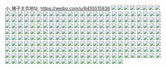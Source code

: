 小_猪子主页地址: https://weibo.com/u/6455515938 
![](https://wx4.sinaimg.cn/mw2000/0072SGAOly1h8wjdlrvsyj31fn340kjm.jpg) 
![](https://wx4.sinaimg.cn/mw2000/0072SGAOly1h8src0iktwj31mc2fi1ky.jpg) 
![](https://wx4.sinaimg.cn/mw2000/0072SGAOly1h8src1v6d7j31j32d0u0x.jpg) 
![](https://wx4.sinaimg.cn/mw2000/0072SGAOly1h8src3xejfj32c03404qs.jpg) 
![](https://wx4.sinaimg.cn/mw2000/0072SGAOly1h8src5xm2uj32c03407wl.jpg) 
![](https://wx4.sinaimg.cn/mw2000/0072SGAOly1h8src85hklj32c03404qs.jpg) 
![](https://wx4.sinaimg.cn/mw2000/0072SGAOly1h8srbzdw7kj32c0340npg.jpg) 
![](https://wx4.sinaimg.cn/mw2000/0072SGAOly1h8src8xpk5j31i12tl1ky.jpg) 
![](https://wx4.sinaimg.cn/mw2000/0072SGAOly1h8srca9rfpj30js0wk79w.jpg) 
![](https://wx4.sinaimg.cn/mw2000/0072SGAOly1h8jn4xwprgj32c0340qv5.jpg) 
![](https://wx4.sinaimg.cn/mw2000/0072SGAOly1h8jn50x3y2j32c0340x6q.jpg) 
![](https://wx4.sinaimg.cn/mw2000/0072SGAOly1h8asuf1va4j31aw2261hw.jpg) 
![](https://wx4.sinaimg.cn/mw2000/0072SGAOly1h8asuidwigj31yh2t14qr.jpg) 
![](https://wx4.sinaimg.cn/mw2000/0072SGAOly1h8asuq4p8tj32c0340qv8.jpg) 
![](https://wx4.sinaimg.cn/mw2000/0072SGAOly1h8asudv63rj32c0340b2b.jpg) 
![](https://wx4.sinaimg.cn/mw2000/0072SGAOly1h894n0c38ej32c0340x6r.jpg) 
![](https://wx4.sinaimg.cn/mw2000/0072SGAOly1h894myfpojj333z2bzqv7.jpg) 
![](https://wx4.sinaimg.cn/mw2000/0072SGAOly1h85wqb7vdpj30se0x8tfg.jpg) 
![](https://wx4.sinaimg.cn/mw2000/0072SGAOly1h85wqa2yp9j31d60u0k6v.jpg) 
![](https://wx4.sinaimg.cn/mw2000/0072SGAOly1h85wqcytwzj32c0340kjl.jpg) 
![](https://wx4.sinaimg.cn/mw2000/0072SGAOly1h85wqht989j31vc2ho7wi.jpg) 
![](https://wx4.sinaimg.cn/mw2000/0072SGAOly1h85wqik81dj30tq0zy7i4.jpg) 
![](https://wx4.sinaimg.cn/mw2000/0072SGAOly1h85wisoedrj30sp13lgyq.jpg) 
![](https://wx4.sinaimg.cn/mw2000/0072SGAOly1h83s7a0uhyj32c03407wm.jpg) 
![](https://wx4.sinaimg.cn/mw2000/0072SGAOly1h83s7cuttlj323b2tqu0y.jpg) 
![](https://wx4.sinaimg.cn/mw2000/0072SGAOly1h83s7gnnn2j32c0340e85.jpg) 
![](https://wx4.sinaimg.cn/mw2000/0072SGAOly1h83s75oonlj32c0340hdx.jpg) 
![](https://wx4.sinaimg.cn/mw2000/0072SGAOly1h83s7j17cqj32c0340b2d.jpg) 
![](https://wx4.sinaimg.cn/mw2000/0072SGAOly1h7ypjc7zbbj31o0280u0x.jpg) 
![](https://wx4.sinaimg.cn/mw2000/0072SGAOly1h7uglt5oyxj31xr2xkb2a.jpg) 
![](https://wx4.sinaimg.cn/mw2000/0072SGAOly1h7uglrnbruj32c0340qv7.jpg) 
![](https://wx4.sinaimg.cn/mw2000/0072SGAOly1h7r3tc94sej31iz2i4npd.jpg) 
![](https://wx4.sinaimg.cn/mw2000/0072SGAOly1h7r3td0ixpj30u01hcwvb.jpg) 
![](https://wx4.sinaimg.cn/mw2000/0072SGAOly1h7r3teazioj31dh26h7wh.jpg) 
![](https://wx4.sinaimg.cn/mw2000/0072SGAOly1h7osjxawt9j324q2ubb2b.jpg) 
![](https://wx4.sinaimg.cn/mw2000/0072SGAOly1h7osjy6xiqj30u61dg13e.jpg) 
![](https://wx4.sinaimg.cn/mw2000/0072SGAOly1h7osk0v8l0j323y2vbe83.jpg) 
![](https://wx4.sinaimg.cn/mw2000/0072SGAOly1h7ofesng99j31a21vxe7z.jpg) 
![](https://wx4.sinaimg.cn/mw2000/0072SGAOly1h7ofex4cbyj324i2ipu0y.jpg) 
![](https://wx4.sinaimg.cn/mw2000/0072SGAOly1h7off0cy92j32c0340e85.jpg) 
![](https://wx4.sinaimg.cn/mw2000/0072SGAOly1h7off1628yj30mb0v27d9.jpg) 
![](https://wx4.sinaimg.cn/mw2000/0072SGAOly1h7lz55mq5jj31vo0v97wi.jpg) 
![](https://wx4.sinaimg.cn/mw2000/0072SGAOly1h7izv4fgbpj32082eunpd.jpg) 
![](https://wx4.sinaimg.cn/mw2000/0072SGAOly1h7hea4mzbsj317r25gkjl.jpg) 
![](https://wx4.sinaimg.cn/mw2000/0072SGAOly1h7hea5k4qqj32c0340qv5.jpg) 
![](https://wx4.sinaimg.cn/mw2000/0072SGAOly1h7hea6izs8j32c0340u0x.jpg) 
![](https://wx4.sinaimg.cn/mw2000/0072SGAOly1h7hebxoqcgj30m80y975w.jpg) 
![](https://wx4.sinaimg.cn/mw2000/0072SGAOly1h7d01459olj333z2bzqch.jpg) 
![](https://wx4.sinaimg.cn/mw2000/0072SGAOly1h7d02o3fqpj30u20z6n6a.jpg) 
![](https://wx4.sinaimg.cn/mw2000/0072SGAOly1h7czz1vbdfj310j0tzwg9.jpg) 
![](https://wx4.sinaimg.cn/mw2000/0072SGAOly1h7ag5auxg7j31o0280qaa.jpg) 
![](https://wx4.sinaimg.cn/mw2000/0072SGAOly1h7ag59xc7qj33402c0npe.jpg) 
![](https://wx4.sinaimg.cn/mw2000/0072SGAOly1h6nggoji8xj30u01hctoo.jpg) 
![](https://wx4.sinaimg.cn/mw2000/0072SGAOly1h6lbocwvk3j32c0340qv6.jpg) 
![](https://wx4.sinaimg.cn/mw2000/0072SGAOly1h6lboe46dvj31hk2227wh.jpg) 
![](https://wx4.sinaimg.cn/mw2000/0072SGAOly1h6lbosa4nlj30tu13uk0c.jpg) 
![](https://wx4.sinaimg.cn/mw2000/0072SGAOly1h6e7myy7cvj322m282n4w.jpg) 
![](https://wx4.sinaimg.cn/mw2000/0072SGAOly1h6e7mzjtz1j32c0340b29.jpg) 
![](https://wx4.sinaimg.cn/mw2000/0072SGAOly1h64t4eqbd6j30u01hck0b.jpg) 
![](https://wx4.sinaimg.cn/mw2000/0072SGAOly1h61rdgeg2tj31jm2jthdt.jpg) 
![](https://wx4.sinaimg.cn/mw2000/0072SGAOly1h61rd91hsgj32002r0n47.jpg) 
![](https://wx4.sinaimg.cn/mw2000/0072SGAOly1h61rd10qesj31qx266kjl.jpg) 
![](https://wx4.sinaimg.cn/mw2000/0072SGAOly1h61rcu386wj32c03401c3.jpg) 
![](https://wx4.sinaimg.cn/mw2000/0072SGAOly1h5ze4xw8rbj32c0340kjm.jpg) 
![](https://wx4.sinaimg.cn/mw2000/0072SGAOly1h5x7wxhql4j32652xuu0z.jpg) 
![](https://wx4.sinaimg.cn/mw2000/0072SGAOly1h5kk8hde1nj320r2s8kjl.jpg) 
![](https://wx4.sinaimg.cn/mw2000/0072SGAOly1h5kk8i9gqtj316o1kwnfn.jpg) 
![](https://wx4.sinaimg.cn/mw2000/0072SGAOly1h5kk8ld0ehj31yy1scnpd.jpg) 
![](https://wx4.sinaimg.cn/mw2000/0072SGAOly1h5kk8efxpkj312y0wqdt3.jpg) 
![](https://wx4.sinaimg.cn/mw2000/0072SGAOly1h5jcqocuy0j30tv0nl7e4.jpg) 
![](https://wx4.sinaimg.cn/mw2000/0072SGAOly1h5dhbjt04ij32c0340qv5.jpg) 
![](https://wx4.sinaimg.cn/mw2000/0072SGAOly1h5dhbndd6vj32c0340qv7.jpg) 
![](https://wx4.sinaimg.cn/mw2000/0072SGAOly1h5dhbpvrowj32c0340qv7.jpg) 
![](https://wx4.sinaimg.cn/mw2000/0072SGAOly1h50xkpnihyj32c0340npe.jpg) 
![](https://wx4.sinaimg.cn/mw2000/0072SGAOly1h4w7kxac6fj31th2g1e82.jpg) 
![](https://wx4.sinaimg.cn/mw2000/0072SGAOly1h4w7l4z88vj320v2fvkjm.jpg) 
![](https://wx4.sinaimg.cn/mw2000/0072SGAOly1h4w7lc5o5hj31sl2dq7wi.jpg) 
![](https://wx4.sinaimg.cn/mw2000/0072SGAOly1h4w7lg4212j314l1n74qp.jpg) 
![](https://wx4.sinaimg.cn/mw2000/0072SGAOly1h4qfes60x4j31th2emkjm.jpg) 
![](https://wx4.sinaimg.cn/mw2000/0072SGAOly1h4qfejufh1j32c0340hdx.jpg) 
![](https://wx4.sinaimg.cn/mw2000/0072SGAOly1h4qfeulzyoj31td25hqv5.jpg) 
![](https://wx4.sinaimg.cn/mw2000/0072SGAOly1h4pa7az20rj31yr2fk4qq.jpg) 
![](https://wx4.sinaimg.cn/mw2000/0072SGAOly1h4pa7hmna1j31pi28d7wh.jpg) 
![](https://wx4.sinaimg.cn/mw2000/0072SGAOly1h4pa6wmvp4j30v91vo4lc.jpg) 
![](https://wx4.sinaimg.cn/mw2000/0072SGAOly1h4pa7160phj31o027y1kx.jpg) 
![](https://wx4.sinaimg.cn/mw2000/0072SGAOly1h4i8w8e4qfj31x1340hdu.jpg) 
![](https://wx4.sinaimg.cn/mw2000/0072SGAOly1h4i8w3r8xoj31sc2drhdu.jpg) 
![](https://wx4.sinaimg.cn/mw2000/0072SGAOly1h4i8wbyxmdj32c0340hdu.jpg) 
![](https://wx4.sinaimg.cn/mw2000/0072SGAOly1h4h0not28gj31y12n1npe.jpg) 
![](https://wx4.sinaimg.cn/mw2000/0072SGAOly1h4h0nqwyyij30u01hcqdp.jpg) 
![](https://wx4.sinaimg.cn/mw2000/0072SGAOly1h4h0nfybmzj31wf2mje82.jpg) 
![](https://wx4.sinaimg.cn/mw2000/0072SGAOly1h4h0nv80ndj322h2hvqv6.jpg) 
![](https://wx4.sinaimg.cn/mw2000/0072SGAOly1h4dqbhpc10j328d31se84.jpg) 
![](https://wx4.sinaimg.cn/mw2000/0072SGAOly1h47piv6dq7j32c03401l4.jpg) 
![](https://wx4.sinaimg.cn/mw2000/0072SGAOly1h47piye71sj33402c0x6u.jpg) 
![](https://wx4.sinaimg.cn/mw2000/0072SGAOly1h47piz61npj313u0tu7mc.jpg) 
![](https://wx4.sinaimg.cn/mw2000/0072SGAOly1h3zisbs5mnj30v91a7440.jpg) 
![](https://wx4.sinaimg.cn/mw2000/0072SGAOly1h3ziscp7jdj32c0340npe.jpg) 
![](https://wx4.sinaimg.cn/mw2000/0072SGAOly1h3zisl15z5j30mi0u0wnw.jpg) 
![](https://wx4.sinaimg.cn/mw2000/0072SGAOly1h3zislf8muj30mi0u0n6t.jpg) 
![](https://wx4.sinaimg.cn/mw2000/0072SGAOly1h3w72fdmpzj31no1tikjl.jpg) 
![](https://wx4.sinaimg.cn/mw2000/0072SGAOly1h3w72gmxc0j31k822z7wh.jpg) 
![](https://wx4.sinaimg.cn/mw2000/0072SGAOly1h3w72hras7j313u0tunjn.jpg) 
![](https://wx4.sinaimg.cn/mw2000/0072SGAOly1h3w72i7hsrj30mi0u0k76.jpg) 
![](https://wx4.sinaimg.cn/mw2000/0072SGAOly1h3w72ik3abj30mi0u0wo4.jpg) 
![](https://wx4.sinaimg.cn/mw2000/0072SGAOly1h3w3rdiwjtj33072bzx6s.jpg) 
![](https://wx4.sinaimg.cn/mw2000/0072SGAOly1h3w3rfmhoij33402c0e85.jpg) 
![](https://wx4.sinaimg.cn/mw2000/0072SGAOly1h3u2hysa9dj32c033rx6r.jpg) 
![](https://wx4.sinaimg.cn/mw2000/0072SGAOly1h3sydgc7ogj31v62kqhdu.jpg) 
![](https://wx4.sinaimg.cn/mw2000/0072SGAOly1h3sydjwzccj32c0340e82.jpg) 
![](https://wx4.sinaimg.cn/mw2000/0072SGAOly1h3sydlorejj316o1kwkit.jpg) 
![](https://wx4.sinaimg.cn/mw2000/0072SGAOly1h3sydmoupej33402c07wi.jpg) 
![](https://wx4.sinaimg.cn/mw2000/0072SGAOly1h3g5vcm2t6j32c0340u10.jpg) 
![](https://wx4.sinaimg.cn/mw2000/0072SGAOly1h3g5v9tbqij30mi0u0ajr.jpg) 
![](https://wx4.sinaimg.cn/mw2000/0072SGAOly1h3couevr6ij31o02804qq.jpg) 
![](https://wx4.sinaimg.cn/mw2000/0072SGAOly1h3coufpwsfj31oo1o0u0x.jpg) 
![](https://wx4.sinaimg.cn/mw2000/0072SGAOly1h3couh7rqlj31sz2cmb29.jpg) 
![](https://wx4.sinaimg.cn/mw2000/0072SGAOly1h3couikgtfj32c0340hdu.jpg) 
![](https://wx4.sinaimg.cn/mw2000/0072SGAOly1h3coum7iaej33402c0x6q.jpg) 
![](https://wx4.sinaimg.cn/mw2000/0072SGAOly1h3cov5tetvj30mi0u0k1a.jpg) 
![](https://wx4.sinaimg.cn/mw2000/0072SGAOly1h3bkwltequj32c0340kjm.jpg) 
![](https://wx4.sinaimg.cn/mw2000/0072SGAOly1h3ag8gloaej30r41c7wug.jpg) 
![](https://wx4.sinaimg.cn/mw2000/0072SGAOly1h3ag8bl2drj33402c0x6p.jpg) 
![](https://wx4.sinaimg.cn/mw2000/0072SGAOly1h30zbyfy4uj31m22gw4qp.jpg) 
![](https://wx4.sinaimg.cn/mw2000/0072SGAOly1h2zyriymo8j32c03404qr.jpg) 
![](https://wx4.sinaimg.cn/mw2000/0072SGAOly1h2zyrebiiqj32c03401ky.jpg) 
![](https://wx4.sinaimg.cn/mw2000/0072SGAOly1h2xouebu14j31z233xx6p.jpg) 
![](https://wx4.sinaimg.cn/mw2000/0072SGAOly1h2xoud4hvyj31m22gw4qp.jpg) 
![](https://wx4.sinaimg.cn/mw2000/0072SGAOly1h2vgsyd8njj327i2f3b2a.jpg) 
![](https://wx4.sinaimg.cn/mw2000/0072SGAOly1h2vgsuzfs4j320t2ih4qq.jpg) 
![](https://wx4.sinaimg.cn/mw2000/0072SGAOly1h2pfg9ext8j31s133uqv6.jpg) 
![](https://wx4.sinaimg.cn/mw2000/0072SGAOly1h2pfgamunej31fl2637wh.jpg) 
![](https://wx4.sinaimg.cn/mw2000/0072SGAOly1h2pfgc5q0dj31yx2onu0x.jpg) 
![](https://wx4.sinaimg.cn/mw2000/0072SGAOly1h2pfgiulktj32c03404qu.jpg) 
![](https://wx4.sinaimg.cn/mw2000/0072SGAOly1h2ki40axgtj32c0340b2a.jpg) 
![](https://wx4.sinaimg.cn/mw2000/0072SGAOly1h2ki4dj5ugj32c0340u0y.jpg) 
![](https://wx4.sinaimg.cn/mw2000/0072SGAOly1h2ki452z8pj31hc0u0x5u.jpg) 
![](https://wx4.sinaimg.cn/mw2000/0072SGAOly1h2ki4714knj324n2see85.jpg) 
![](https://wx4.sinaimg.cn/mw2000/0072SGAOly1h2ki41hpecj317u27f1kx.jpg) 
![](https://wx4.sinaimg.cn/mw2000/0072SGAOly1h2ki4chdgtj32ds1sc1ky.jpg) 
![](https://wx4.sinaimg.cn/mw2000/0072SGAOly1h2ki4b1qeej33402c0x6q.jpg) 
![](https://wx4.sinaimg.cn/mw2000/0072SGAOly1h2ki47hppaj30u01hc4fw.jpg) 
![](https://wx4.sinaimg.cn/mw2000/0072SGAOly1h2ki3yk1uaj32c03401ky.jpg) 
![](https://wx4.sinaimg.cn/mw2000/0072SGAOly1h2ki484zfnj32c0340e81.jpg) 
![](https://wx4.sinaimg.cn/mw2000/0072SGAOly1h2ki446l6mj33402c0x6s.jpg) 
![](https://wx4.sinaimg.cn/mw2000/0072SGAOly1h2hdc4c6bnj32c0340qv7.jpg) 
![](https://wx4.sinaimg.cn/mw2000/0072SGAOly1h2hdd7o9phj32c03404qr.jpg) 
![](https://wx4.sinaimg.cn/mw2000/0072SGAOly1h2hdcynbrxj32c0340hdx.jpg) 
![](https://wx4.sinaimg.cn/mw2000/0072SGAOly1h2hddkgdzqj32c0340npg.jpg) 
![](https://wx4.sinaimg.cn/mw2000/0072SGAOly1h2f6sll01sj329a35sx6s.jpg) 
![](https://wx4.sinaimg.cn/mw2000/0072SGAOly1h2ccuyugqgj31o82puqv6.jpg) 
![](https://wx4.sinaimg.cn/mw2000/0072SGAOly1h2a3uxf4ysj33402c0npf.jpg) 
![](https://wx4.sinaimg.cn/mw2000/0072SGAOly1h1xvygkjkpj30u01hc18s.jpg) 
![](https://wx4.sinaimg.cn/mw2000/0072SGAOly1h1pa1qu0evj32sv23nkjn.jpg) 
![](https://wx4.sinaimg.cn/mw2000/0072SGAOly1h1pa1sxzahj327n2xxx6r.jpg) 
![](https://wx4.sinaimg.cn/mw2000/0072SGAOly1h1pa1uragbj32c0340x6r.jpg) 
![](https://wx4.sinaimg.cn/mw2000/0072SGAOly1h1l4hf1dhpj32na2bz1kz.jpg) 
![](https://wx4.sinaimg.cn/mw2000/0072SGAOly1h1l4gxhfhvj32xn2bgu0z.jpg) 
![](https://wx4.sinaimg.cn/mw2000/0072SGAOly1h1hn4pt393j32c0340u0z.jpg) 
![](https://wx4.sinaimg.cn/mw2000/0072SGAOly1h1fdc5ilp9j30mi0u0wlo.jpg) 
![](https://wx4.sinaimg.cn/mw2000/0072SGAOly1h1fdhuyh2bj31pt20onpd.jpg) 
![](https://wx4.sinaimg.cn/mw2000/0072SGAOly1h1aoyghka2j30u0140dod.jpg) 
![](https://wx4.sinaimg.cn/mw2000/0072SGAOly1h1aoyfh54rj30qo0zjdk1.jpg) 
![](https://wx4.sinaimg.cn/mw2000/0072SGAOly1h1an7dsaddj30er0m6784.jpg) 
![](https://wx4.sinaimg.cn/mw2000/0072SGAOly1h1an6kcm4wj33402c0qv9.jpg) 
![](https://wx4.sinaimg.cn/mw2000/0072SGAOly1h15kn422ojj30hs0ukq8j.jpg) 
![](https://wx4.sinaimg.cn/mw2000/0072SGAOly1h15kqassj3j316n1lm4qp.jpg) 
![](https://wx4.sinaimg.cn/mw2000/0072SGAOly1h0yzxvdo16j317q0u0qbl.jpg) 
![](https://wx4.sinaimg.cn/mw2000/0072SGAOly1h0y1obn1qdj323y2t9hdt.jpg) 
![](https://wx4.sinaimg.cn/mw2000/0072SGAOly1h0y1nvda9xj31vt29skjm.jpg) 
![](https://wx4.sinaimg.cn/mw2000/0072SGAOly1h0y1oua47rj33402c0kjo.jpg) 
![](https://wx4.sinaimg.cn/mw2000/0072SGAOly1h0y1pkka4vj32c0340kjo.jpg) 
![](https://wx4.sinaimg.cn/mw2000/0072SGAOly1h0u0dohpd8j32dc35sb2d.jpg) 
![](https://wx4.sinaimg.cn/mw2000/0072SGAOly1h0u0dp0lh8j30jz0vz0zo.jpg) 
![](https://wx4.sinaimg.cn/mw2000/0072SGAOly1h0u0dpdoq3j30k00zkgr7.jpg) 
![](https://wx4.sinaimg.cn/mw2000/0072SGAOly1h0u0dq8ffsj32c0340npe.jpg) 
![](https://wx4.sinaimg.cn/mw2000/0072SGAOly1h0u0ds2hwgj31sc2dsnpe.jpg) 
![](https://wx4.sinaimg.cn/mw2000/0072SGAOly1h0u0eqy494j30ez0pu0wc.jpg) 
![](https://wx4.sinaimg.cn/mw2000/0072SGAOly1h0onv3k49rj31o0201e81.jpg) 
![](https://wx4.sinaimg.cn/mw2000/0072SGAOly1h0onv6396lj32c03404qq.jpg) 
![](https://wx4.sinaimg.cn/mw2000/0072SGAOly1h0onv8vomnj32c033ze83.jpg) 
![](https://wx4.sinaimg.cn/mw2000/0072SGAOly1h0ay3pu8dzj32c03404qq.jpg) 
![](https://wx4.sinaimg.cn/mw2000/0072SGAOly1h0ay5x66yrj32c02eu7wj.jpg) 
![](https://wx4.sinaimg.cn/mw2000/0072SGAOly1h0ay4audznj30u01hck68.jpg) 
![](https://wx4.sinaimg.cn/mw2000/0072SGAOly1h0ay4vgb2zj31fn340kjm.jpg) 
![](https://wx4.sinaimg.cn/mw2000/0072SGAOly1h0ay50foowj31hc0u0k6n.jpg) 
![](https://wx4.sinaimg.cn/mw2000/0072SGAOly1h0axnc07l4j31o027zx6p.jpg) 
![](https://wx4.sinaimg.cn/mw2000/0072SGAOly1h0axoh31fjj32c0340kjn.jpg) 
![](https://wx4.sinaimg.cn/mw2000/0072SGAOly1h0axoi7fvhj30u01hcqk2.jpg) 
![](https://wx4.sinaimg.cn/mw2000/0072SGAOly1h0axnsmqhmj32c0340qv5.jpg) 
![](https://wx4.sinaimg.cn/mw2000/0072SGAOly1h0axok66dcj32c0340npe.jpg) 
![](https://wx4.sinaimg.cn/mw2000/0072SGAOly1h01mh287qoj32c03401kz.jpg) 
![](https://wx4.sinaimg.cn/mw2000/0072SGAOly1h01mh7qs82j32c03404qs.jpg) 
![](https://wx4.sinaimg.cn/mw2000/0072SGAOly1gztfigfh6zj32c03401l0.jpg) 
![](https://wx4.sinaimg.cn/mw2000/0072SGAOly1gztfijt1maj32bu3297wk.jpg) 
![](https://wx4.sinaimg.cn/mw2000/0072SGAOly1gyx5m90hboj31wj208kjl.jpg) 
![](https://wx4.sinaimg.cn/mw2000/0072SGAOly1gyx5m6d353j32bo2xgu0z.jpg) 
![](https://wx4.sinaimg.cn/mw2000/0072SGAOly1gyrdpxg737j31pt20onpd.jpg) 
![](https://wx4.sinaimg.cn/mw2000/0072SGAOly1gyi1eoyoyuj31pa1vax6p.jpg) 
![](https://wx4.sinaimg.cn/mw2000/0072SGAOly1gyi1eq4a2pj31f9245hdt.jpg) 
![](https://wx4.sinaimg.cn/mw2000/0072SGAOly1gyi1enril2j31hq25onpd.jpg) 
![](https://wx4.sinaimg.cn/mw2000/0072SGAOly1gyi1eswg4ej32c0340x6r.jpg) 
![](https://wx4.sinaimg.cn/mw2000/0072SGAOly1gyh0lqnrpuj32162mj4qq.jpg) 
![](https://wx4.sinaimg.cn/mw2000/0072SGAOgy1gycdiaovhcj32c0340npg.jpg) 
![](https://wx4.sinaimg.cn/mw2000/0072SGAOgy1gycdi7v6nbj30k00zkn49.jpg) 
![](https://wx4.sinaimg.cn/mw2000/0072SGAOgy1gycdiccvmfj31nz23enpd.jpg) 
![](https://wx4.sinaimg.cn/mw2000/0072SGAOgy1gycdiep6xvj32c033zkjl.jpg) 
![](https://wx4.sinaimg.cn/mw2000/0072SGAOly1gxzu4djtouj30u0140gs2.jpg) 
![](https://wx4.sinaimg.cn/mw2000/0072SGAOly1gxzu4d3bszj31ey0so7cg.jpg) 
![](https://wx4.sinaimg.cn/mw2000/0072SGAOly1gxylupwxvdj315m1kbe2y.jpg) 
![](https://wx4.sinaimg.cn/mw2000/0072SGAOly1gxylusr5z2j31uq2t4hdt.jpg) 
![](https://wx4.sinaimg.cn/mw2000/0072SGAOly1gxyluu0pkcj32c03404qr.jpg) 
![](https://wx4.sinaimg.cn/mw2000/0072SGAOly1gxyluw5khkj323333zb2a.jpg) 
![](https://wx4.sinaimg.cn/mw2000/0072SGAOly1gxyluytvb8j32c03401kz.jpg) 
![](https://wx4.sinaimg.cn/mw2000/0072SGAOly1gxyluzct6oj30qz1bpnch.jpg) 
![](https://wx4.sinaimg.cn/mw2000/0072SGAOly1gxx3r12kimj33402c0x6q.jpg) 
![](https://wx4.sinaimg.cn/mw2000/0072SGAOly1gxx3r2mt22j31o027yu0x.jpg) 
![](https://wx4.sinaimg.cn/mw2000/0072SGAOly1gxuyqhk2k2j316m1kwnh1.jpg) 
![](https://wx4.sinaimg.cn/mw2000/0072SGAOly1gxrllxdhaoj31o027y1ky.jpg) 
![](https://wx4.sinaimg.cn/mw2000/0072SGAOly1gxrlly42d4j30u0140arq.jpg) 
![](https://wx4.sinaimg.cn/mw2000/0072SGAOly1gxrllzoz82j32c0340npe.jpg) 
![](https://wx4.sinaimg.cn/mw2000/0072SGAOly1gxrlm0zjsqj31sc2drkjm.jpg) 
![](https://wx4.sinaimg.cn/mw2000/0072SGAOly1gxqgjo8tx6j31wu1nyhdt.jpg) 
![](https://wx4.sinaimg.cn/mw2000/0072SGAOly1gxqgjpw6r7j31qf1pckjl.jpg) 
![](https://wx4.sinaimg.cn/mw2000/0072SGAOly1gxqgjrkmzjj31k12197wh.jpg) 
![](https://wx4.sinaimg.cn/mw2000/0072SGAOly1gxkejqhpxdj30u0141wnj.jpg) 
![](https://wx4.sinaimg.cn/mw2000/0072SGAOly1gxkejr6q24j31400u044h.jpg) 

